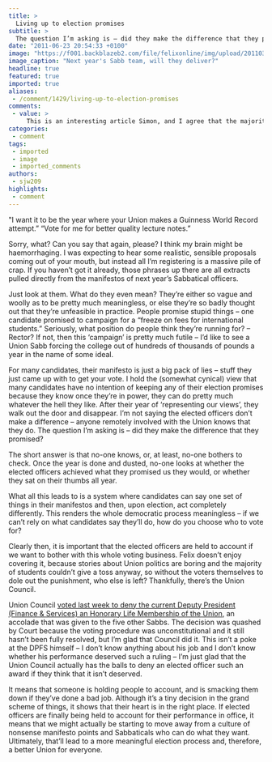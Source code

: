 ```yaml
---
title: >
  Living up to election promises
subtitle: >
  The question I’m asking is – did they make the difference that they promised?
date: "2011-06-23 20:54:33 +0100"
image: "https://f001.backblazeb2.com/file/felixonline/img/upload/201103172023-ks607-new.jpg"
image_caption: "Next year's Sabb team, will they deliver?"
headline: true
featured: true
imported: true
aliases:
 - /comment/1429/living-up-to-election-promises
comments:
 - value: >
     This is an interesting article Simon, and I agree that the majority of students do not know if a Sabb has achieved what they set out to do in their manifesto. However, in the last union council of the year (which I’m told anyone can attend) the Sabbs actually go over what they’ve done over the year and, usually, attach a manifesto too. I think it would actually be a good idea to make these public give them to Matt to publish in Felix so the students actually do know what the Sabbs have done.,I agree. <br>With regards to my podcast idea, I'd like to clarify the reason it's vague in my manifesto is due to the limited word count. <br> <br>In truth, I don't expect to be able to get the thousands/millions in funding to create a system similar to that of MIT. However, that doesn't mean I can't actively encourage lecturers and college. I do want all lectures to be recorded ("we deserve it") and I will work hard for it. But, as Sabb, I can only do so much, college and lecturers have the final say.,Well Ravi's a knob so it
categories:
 - comment
tags:
 - imported
 - image
 - imported_comments
authors:
 - sjw209
highlights:
 - comment
---
```


"I want it to be the year where your Union makes a Guinness World Record attempt.” “Vote for me for better quality lecture notes.”

Sorry, what? Can you say that again, please? I think my brain might be haemorrhaging. I was expecting to hear some realistic, sensible proposals coming out of your mouth, but instead all I’m registering is a massive pile of crap. If you haven’t got it already, those phrases up there are all extracts pulled directly from the manifestos of next year’s Sabbatical officers.

Just look at them. What do they even mean? They’re either so vague and woolly as to be pretty much meaningless, or else they’re so badly thought out that they’re unfeasible in practice. People promise stupid things – one candidate promised to campaign for a “freeze on fees for international students.” Seriously, what position do people think they’re running for? – Rector? If not, then this ‘campaign’ is pretty much futile – I’d like to see a Union Sabb forcing the college out of hundreds of thousands of pounds a year in the name of some ideal.

For many candidates, their manifesto is just a big pack of lies – stuff they just came up with to get your vote. I hold the (somewhat cynical) view that many candidates have no intention of keeping any of their election promises because they know once they’re in power, they can do pretty much whatever the hell they like. After their year of ‘representing our views’, they walk out the door and disappear. I’m not saying the elected officers don’t make a difference – anyone remotely involved with the Union knows that they do. The question I’m asking is – did they make the difference that they promised?

The short answer is that no-one knows, or, at least, no-one bothers to check. Once the year is done and dusted, no-one looks at whether the elected officers achieved what they promised us they would, or whether they sat on their thumbs all year.

What all this leads to is a system where candidates can say one set of things in their manifestos and then, upon election, act completely differently. This renders the whole democratic process meaningless – if we can’t rely on what candidates say they’ll do, how do you choose who to vote for?

Clearly then, it is important that the elected officers are held to account if we want to bother with this whole voting business. Felix doesn’t enjoy covering it, because stories about Union politics are boring and the majority of students couldn’t give a toss anyway, so without the voters themselves to dole out the punishment, who else is left? Thankfully, there’s the Union Council.

Union Council [voted last week to deny the current Deputy President (Finance & Services) an Honorary Life Membership of the Union](http://felixonline.co.uk/news/1378/council-denies-deputy-president-finances--services-honorary-life-membership/), an accolade that was given to the five other Sabbs. The decision was quashed by Court because the voting procedure was unconstitutional and it still hasn’t been fully resolved, but I’m glad that Council did it. This isn’t a poke at the DPFS himself – I don’t know anything about his job and I don’t know whether his performance deserved such a ruling – I’m just glad that the Union Council actually has the balls to deny an elected officer such an award if they think that it isn’t deserved.

It means that someone is holding people to account, and is smacking them down if they’ve done a bad job. Although it’s a tiny decision in the grand scheme of things, it shows that their heart is in the right place. If elected officers are finally being held to account for their performance in office, it means that we might actually be starting to move away from a culture of nonsense manifesto points and Sabbaticals who can do what they want. Ultimately, that’ll lead to a more meaningful election process and, therefore, a better Union for everyone.
